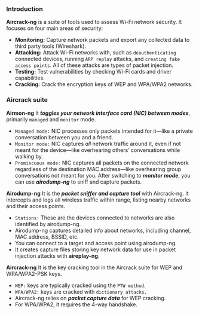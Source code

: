 ### Introduction
**Aircrack-ng** is a suite of tools used to assess Wi-Fi network security. It focuses on four main areas of security:
- **Monitoring:** Capture network packets and export any collected data to third party tools (Wireshark).
- **Attacking:** Attack Wi-Fi networks with, such as `deauthenticating` connected devices, running `ARP replay` attacks, and `creating fake access points`. All of these attacks are types of packet injection.
- **Testing:** Test vulnerabilities by checking Wi-Fi cards and driver capabilities.
- **Cracking:** Crack the encryption keys of WEP and WPA/WPA2 networks.

### Aircrack suite
**Airmon-ng**
It ***toggles your network interface card (NIC) between modes***, primarily `managed` and `monitor` mode. 
- `Managed mode:` NIC processes only packets intended for it—like a private conversation between you and a friend.
- `Monitor mode:` NIC captures _all_ network traffic around it, even if not meant for the device—like overhearing others’ conversations while walking by.
- `Promiscuous mode:` NIC captures all packets on the connected network regardless of the destination MAC address—like overhearing group conversations not meant for you.
After switching to ***monitor mode***, you can use ***airodump-ng*** to sniff and capture packets.

**Airodump-ng**
It is the ***packet sniffer and capture tool*** with Aircrack-ng. It intercepts and logs all wireless traffic within range, listing nearby networks and their access points. 
- `Stations:` These are the devices connected to networks are also identified by airodump-ng.
- Airodump-ng captures detailed info about networks, including channel, MAC address, BSSID, etc.
- You can connect to a target and access point using airodump-ng.
- It creates capture files storing key network data for use in packet injection attacks with **aireplay-ng**.

**Aircrack-ng**
It is the key cracking tool in the Aircrack suite for WEP and WPA/WPA2-PSK keys.
- `WEP:` keys are typically cracked using the `PTW method`.
- `WPA/WPA2:` keys are cracked with `dictionary attacks.`
- Aircrack-ng relies on ***packet capture data*** for WEP cracking.
- For WPA/WPA2, it requires the 4-way handshake.
